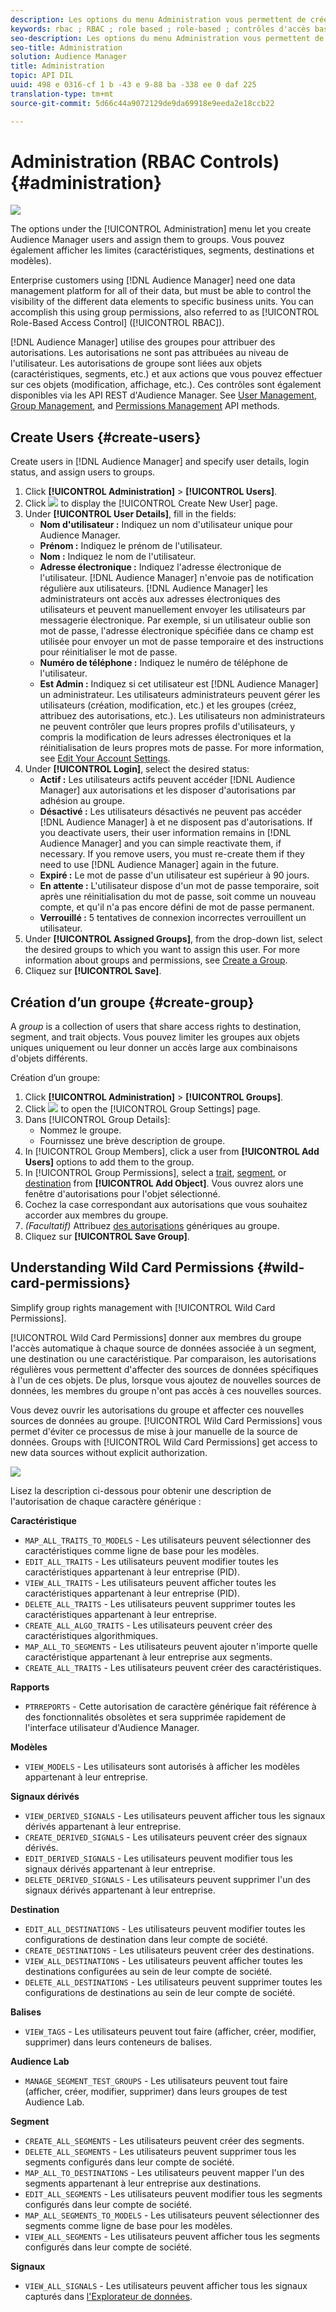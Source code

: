 ```yaml
---
description: Les options du menu Administration vous permettent de créer des utilisateurs Audience Manager et de les affecter aux groupes. Vous pouvez également afficher les limites (caractéristiques, segments, destinations et modèles).
keywords: rbac ; RBAC ; role based ; role-based ; contrôles d'accès basés sur un rôle
seo-description: Les options du menu Administration vous permettent de créer des utilisateurs Audience Manager et de les affecter aux groupes. Vous pouvez également afficher les limites (caractéristiques, segments, destinations et modèles).
seo-title: Administration
solution: Audience Manager
title: Administration
topic: API DIL
uuid: 498 e 0316-cf 1 b -43 e 9-88 ba -338 ee 0 daf 225
translation-type: tm+mt
source-git-commit: 5d66c44a9072129de9da69918e9eeda2e18ccb22

---
```



# Administration (RBAC Controls) {#administration}

![](assets/rbac-controls.png)

The options under the [!UICONTROL Administration] menu let you create Audience Manager users and assign them to groups. Vous pouvez également afficher les limites (caractéristiques, segments, destinations et modèles).

Enterprise customers using [!DNL Audience Manager] need one data management platform for all of their data, but must be able to control the visibility of the different data elements to specific business units. You can accomplish this using group permissions, also referred to as [!UICONTROL Role-Based Access Control] ([!UICONTROL RBAC]).

[!DNL Audience Manager] utilise des groupes pour attribuer des autorisations. Les autorisations ne sont pas attribuées au niveau de l&#39;utilisateur. Les autorisations de groupe sont liées aux objets (caractéristiques, segments, etc.) et aux actions que vous pouvez effectuer sur ces objets (modification, affichage, etc.). Ces contrôles sont également disponibles via les API REST d&#39;Audience Manager. See [User Management](/help/using/api/rest-api-main/aam-api-user-group-permission/aam-api-user.md), [Group Management](/help/using/api/rest-api-main/aam-api-user-group-permission/aam-api-group.md), and [Permissions Management](/help/using/api/rest-api-main/aam-api-user-group-permission/aam-api-permissions.md) API methods.

## Create Users {#create-users}

<!-- t_create_users.xml -->

Create users in [!DNL Audience Manager] and specify user details, login status, and assign users to groups.

1. Click **[!UICONTROL Administration]** &gt; **[!UICONTROL Users]**.
1. Click ![](assets/icon_add.png) to display the [!UICONTROL Create New User] page.
1. Under **[!UICONTROL User Details]**, fill in the fields:
   * **Nom d&#39;utilisateur :** Indiquez un nom d&#39;utilisateur unique pour Audience Manager.
   * **Prénom :** Indiquez le prénom de l&#39;utilisateur.
   * **Nom :** Indiquez le nom de l&#39;utilisateur.
   * **Adresse électronique :** Indiquez l&#39;adresse électronique de l&#39;utilisateur. [!DNL Audience Manager] n&#39;envoie pas de notification régulière aux utilisateurs. [!DNL Audience Manager] les administrateurs ont accès aux adresses électroniques des utilisateurs et peuvent manuellement envoyer les utilisateurs par messagerie électronique. Par exemple, si un utilisateur oublie son mot de passe, l&#39;adresse électronique spécifiée dans ce champ est utilisée pour envoyer un mot de passe temporaire et des instructions pour réinitialiser le mot de passe.
   * **Numéro de téléphone :** Indiquez le numéro de téléphone de l&#39;utilisateur.
   * **Est Admin :** Indiquez si cet utilisateur est [!DNL Audience Manager] un administrateur. Les utilisateurs administrateurs peuvent gérer les utilisateurs (création, modification, etc.) et les groupes (créez, attribuez des autorisations, etc.). Les utilisateurs non administrateurs ne peuvent contrôler que leurs propres profils d&#39;utilisateurs, y compris la modification de leurs adresses électroniques et la réinitialisation de leurs propres mots de passe. For more information, see [Edit Your Account Settings](../../features/administration/edit-account-settings.md).
1. Under **[!UICONTROL Login]**, select the desired status:
   * **Actif :** Les utilisateurs actifs peuvent accéder [!DNL Audience Manager] aux autorisations et les disposer d&#39;autorisations par adhésion au groupe.
   * **Désactivé :** Les utilisateurs désactivés ne peuvent pas accéder [!DNL Audience Manager] à et ne disposent pas d&#39;autorisations. If you deactivate users, their user information remains in [!DNL Audience Manager] and you can simple reactivate them, if necessary. If you remove users, you must re-create them if they need to use [!DNL Audience Manager] again in the future.
   * **Expiré :** Le mot de passe d&#39;un utilisateur est supérieur à 90 jours.
   * **En attente :** L&#39;utilisateur dispose d&#39;un mot de passe temporaire, soit après une réinitialisation du mot de passe, soit comme un nouveau compte, et qu&#39;il n&#39;a pas encore défini de mot de passe permanent.
   * **Verrouillé :** 5 tentatives de connexion incorrectes verrouillent un utilisateur.
1. Under **[!UICONTROL Assigned Groups]**, from the drop-down list, select the desired groups to which you want to assign this user.
For more information about groups and permissions, see [Create a Group](../../features/administration/administration-overview.md#create-group).
1. Cliquez sur **[!UICONTROL Save]**.

## Création d’un groupe {#create-group}

A *group* is a collection of users that share access rights to destination, segment, and trait objects. Vous pouvez limiter les groupes aux objets uniques uniquement ou leur donner un accès large aux combinaisons d&#39;objets différents.

<!-- t_create_groups.xml -->

Création d’un groupe:

1. Click **[!UICONTROL Administration]** &gt; **[!UICONTROL Groups]**.
1. Click  ![](assets/icon_add.png) to open the [!UICONTROL Group Settings] page.
1. Dans [!UICONTROL Group Details]:
   * Nommez le groupe.
   * Fournissez une brève description de groupe.
1. In [!UICONTROL Group Members], click a user from **[!UICONTROL Add Users]** options to add them to the group.
1. In [!UICONTROL Group Permissions], select a [trait](../../features/traits/trait-details-page.md), [segment](../../features/segments/segments-purpose.md), or [destination](../../features/destinations/destinations.md) from **[!UICONTROL Add Object]**.
Vous ouvrez alors une fenêtre d&#39;autorisations pour l&#39;objet sélectionné.
1. Cochez la case correspondant aux autorisations que vous souhaitez accorder aux membres du groupe.
1. *(Facultatif)* Attribuez [des autorisations](../../features/administration/administration-overview.md#wild-card-permissions) génériques au groupe.
1. Cliquez sur **[!UICONTROL Save Group]**.

## Understanding Wild Card Permissions {#wild-card-permissions}

Simplify group rights management with [!UICONTROL Wild Card Permissions].

<!-- c_wildcard_permissions.xml -->

[!UICONTROL Wild Card Permissions] donner aux membres du groupe l&#39;accès automatique à chaque source de données associée à un segment, une destination ou une caractéristique. Par comparaison, les autorisations régulières vous permettent d&#39;affecter des sources de données spécifiques à l&#39;un de ces objets. De plus, lorsque vous ajoutez de nouvelles sources de données, les membres du groupe n&#39;ont pas accès à ces nouvelles sources.

Vous devez ouvrir les autorisations du groupe et affecter ces nouvelles sources de données au groupe. [!UICONTROL Wild Card Permissions] vous permet d&#39;éviter ce processus de mise à jour manuelle de la source de données. Groups with [!UICONTROL Wild Card Permissions] get access to new data sources without explicit authorization.

![](assets/wild-card.png)

Lisez la description ci-dessous pour obtenir une description de l&#39;autorisation de chaque caractère générique :

**Caractéristique**

* `MAP_ALL_TRAITS_TO_MODELS` - Les utilisateurs peuvent sélectionner des caractéristiques comme ligne de base pour les modèles.
* `EDIT_ALL_TRAITS` - Les utilisateurs peuvent modifier toutes les caractéristiques appartenant à leur entreprise (PID).
* `VIEW_ALL_TRAITS` - Les utilisateurs peuvent afficher toutes les caractéristiques appartenant à leur entreprise (PID).
* `DELETE_ALL_TRAITS` - Les utilisateurs peuvent supprimer toutes les caractéristiques appartenant à leur entreprise.
* `CREATE_ALL_ALGO_TRAITS` - Les utilisateurs peuvent créer des caractéristiques algorithmiques.
* `MAP_ALL_TO_SEGMENTS` - Les utilisateurs peuvent ajouter n&#39;importe quelle caractéristique appartenant à leur entreprise aux segments.
* `CREATE_ALL_TRAITS` - Les utilisateurs peuvent créer des caractéristiques.

**Rapports**

* `PTRREPORTS` - Cette autorisation de caractère générique fait référence à des fonctionnalités obsolètes et sera supprimée rapidement de l&#39;interface utilisateur d&#39;Audience Manager.

**Modèles**

* `VIEW_MODELS` - Les utilisateurs sont autorisés à afficher les modèles appartenant à leur entreprise.

**Signaux dérivés**

* `VIEW_DERIVED_SIGNALS` - Les utilisateurs peuvent afficher tous les signaux dérivés appartenant à leur entreprise.
* `CREATE_DERIVED_SIGNALS` - Les utilisateurs peuvent créer des signaux dérivés.
* `EDIT_DERIVED_SIGNALS` - Les utilisateurs peuvent modifier tous les signaux dérivés appartenant à leur entreprise.
* `DELETE_DERIVED_SIGNALS` - Les utilisateurs peuvent supprimer l&#39;un des signaux dérivés appartenant à leur entreprise.

**Destination**

* `EDIT_ALL_DESTINATIONS` - Les utilisateurs peuvent modifier toutes les configurations de destination dans leur compte de société.
* `CREATE_DESTINATIONS` - Les utilisateurs peuvent créer des destinations.
* `VIEW_ALL_DESTINATIONS` - Les utilisateurs peuvent afficher toutes les destinations configurées au sein de leur compte de société.
* `DELETE_ALL_DESTINATIONS` - Les utilisateurs peuvent supprimer toutes les configurations de destinations au sein de leur compte de société.

**Balises**

* `VIEW_TAGS` - Les utilisateurs peuvent tout faire (afficher, créer, modifier, supprimer) dans leurs conteneurs de balises.

**Audience Lab**

* `MANAGE_SEGMENT_TEST_GROUPS` - Les utilisateurs peuvent tout faire (afficher, créer, modifier, supprimer) dans leurs groupes de test Audience Lab.

**Segment**

* `CREATE_ALL_SEGMENTS` - Les utilisateurs peuvent créer des segments.
* `DELETE_ALL_SEGMENTS` - Les utilisateurs peuvent supprimer tous les segments configurés dans leur compte de société.
* `MAP_ALL_TO_DESTINATIONS` - Les utilisateurs peuvent mapper l&#39;un des segments appartenant à leur entreprise aux destinations.
* `EDIT_ALL_SEGMENTS` - Les utilisateurs peuvent modifier tous les segments configurés dans leur compte de société.
* `MAP_ALL_SEGMENTS_TO_MODELS` - Les utilisateurs peuvent sélectionner des segments comme ligne de base pour les modèles.
* `VIEW_ALL_SEGMENTS` - Les utilisateurs peuvent afficher tous les segments configurés dans leur compte de société.

**Signaux**

* `VIEW_ALL_SIGNALS` - Les utilisateurs peuvent afficher tous les signaux capturés dans [l&#39;Explorateur de données](/help/using/features/data-explorer/data-explorer-overview.md).
